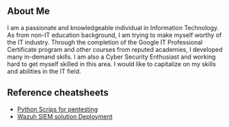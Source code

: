 ## About Me
I am a passionate and knowledgeable individual in Information Technology. As from non-IT education background, I am trying to make myself worthy of the IT industry. Through the completion of the Google IT Professional Certificate program and other courses from reputed academies, I developed many in-demand skills. I am also a Cyber Security Enthusiast and working hard to get myself skilled in this area. I would like to capitalize on my skills and abilities in the IT field.
## Reference cheatsheets
- [Python Scrips for pentesting](../black-hat-python)
- [Wazuh SIEM solution Deployment](../wazuh-setup)
